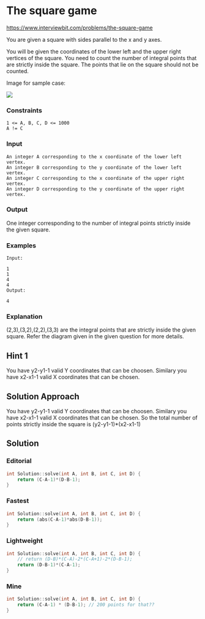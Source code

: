 # The square game

https://www.interviewbit.com/problems/the-square-game

You are given a square with sides parallel to the x and y axes.

You will be given the coordinates of the lower left and the 
upper right vertices of the square. You need to count the number of integral points that are strictly inside the square. 
The points that lie on the square should not be counted.

Image for sample case:

![](https://s3-us-west-2.amazonaws.com/ib-assessment-tests/problem_images/square.png)

### Constraints
```
1 <= A, B, C, D <= 1000
A != C
```

### Input
```
An integer A corresponding to the x coordinate of the lower left vertex.
An integer B corresponding to the y coordinate of the lower left vertex. 
An integer C corresponding to the x coordinate of the upper right vertex.
An integer D corresponding to the y coordinate of the upper right vertex.
```
### Output

One integer corresponding to the number of integral points strictly inside the given square.

### Examples
```
Input:

1
1
4
4
Output:

4
```

### Explanation

(2,3),(3,2),(2,2),(3,3) are the integral points that are strictly inside the given square. Refer the diagram given in the given question for more details.

## Hint 1
You have y2-y1-1 valid Y coordinates that can be choosen. Similary you have x2-x1-1 valid X coordinates that can be chosen.

## Solution Approach
You have y2-y1-1 valid Y coordinates that can be choosen. Similary you have x2-x1-1 valid X coordinates that can be chosen. 
So the total number of points strictly inside the square is (y2-y1-1)*(x2-x1-1)

## Solution
### Editorial
```cpp
int Solution::solve(int A, int B, int C, int D) {
    return (C-A-1)*(D-B-1);
}
```
### Fastest
```cpp
int Solution::solve(int A, int B, int C, int D) {
    return (abs(C-A-1)*abs(D-B-1));
}
```

### Lightweight
```cpp
int Solution::solve(int A, int B, int C, int D) {
    // return (D-B)*(C-A)-2*(C-A+1)-2*(D-B-1);
    return (D-B-1)*(C-A-1);
}
```

### Mine
```cpp
int Solution::solve(int A, int B, int C, int D) {
    return (C-A-1) * (D-B-1); // 200 points for that??
}
```
